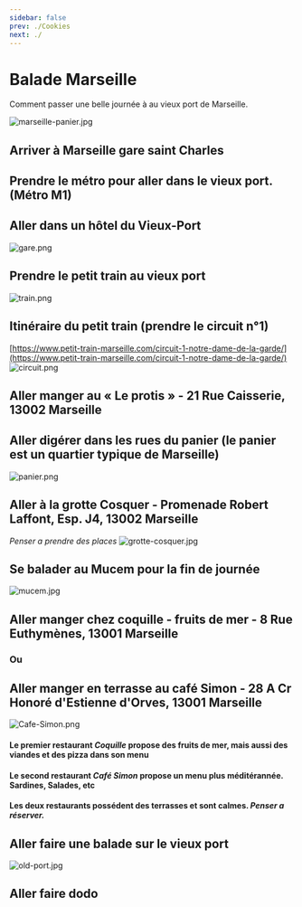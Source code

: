 ```yaml
---
sidebar: false
prev: ./Cookies
next: ./
---
```


# Balade Marseille

Comment passer une belle journée à au vieux port de Marseille.

![marseille-panier.jpg](/img/marseille002.gif)

## Arriver à Marseille gare saint Charles

## Prendre le métro pour aller dans le vieux port. (Métro M1)

## Aller dans un hôtel du Vieux-Port

![gare.png](/img/marseille004.gif)

## Prendre le petit train au vieux port

![train.png](/img/marseille006.gif)

## Itinéraire du petit train (prendre le circuit n°1)  

[https://www.petit-train-marseille.com/circuit-1-notre-dame-de-la-garde/](https://www.petit-train-marseille.com/circuit-1-notre-dame-de-la-garde/)
![circuit.png](/img/marseille008.gif)

## Aller manger au « Le protis » - 21 Rue Caisserie, 13002 Marseille

## Aller digérer dans les rues du panier (le panier est un quartier typique de Marseille)

![panier.png](/img/marseille014.gif)

## Aller à la grotte Cosquer - Promenade Robert Laffont, Esp. J4, 13002 Marseille

*Penser a prendre des places*
![grotte-cosquer.jpg](/img/marseille016.gif)  

## Se balader au Mucem pour la fin de journée

![mucem.jpg](/img/marseille018.gif)  

## Aller manger chez coquille - fruits de mer - 8 Rue Euthymènes, 13001 Marseille

### Ou

## Aller manger en terrasse au café Simon - 28 A Cr Honoré d'Estienne d'Orves, 13001 Marseille

![Cafe-Simon.png](/img/marseille020.gif)

#### Le premier restaurant *Coquille* propose des fruits de mer, mais aussi des viandes et des pizza dans son menu  
  
#### Le second restaurant *Café Simon* propose un menu plus méditérannée. Sardines, Salades, etc

#### Les deux restaurants possédent des terrasses et sont calmes. *Penser a réserver.*

## Aller faire une balade sur le vieux port

![old-port.jpg](/img/marseille022.gif)

## Aller faire dodo
